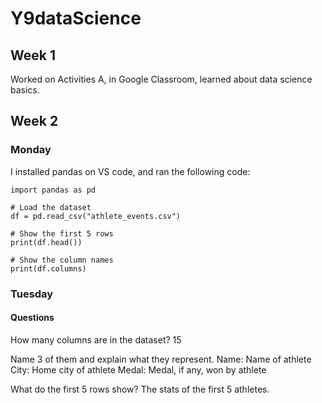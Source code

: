 # Y9dataScience
## Week 1
Worked on Activities A, in Google Classroom, learned about data science basics.

## Week 2
### Monday
I installed pandas on VS code, and ran the following code:
```
import pandas as pd

# Load the dataset
df = pd.read_csv("athlete_events.csv")

# Show the first 5 rows
print(df.head())

# Show the column names
print(df.columns)
```
### Tuesday
#### Questions

How many columns are in the dataset?
15

Name 3 of them and explain what they represent.
Name: Name of athlete
City: Home city of athlete
Medal: Medal, if any, won by athlete

What do the first 5 rows show?
The stats of the first 5 athletes.
